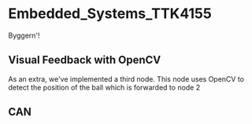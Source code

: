 # Embedded_Systems_TTK4155

Byggern'!

## Visual Feedback with OpenCV

As an extra, we've implemented a third node. This node uses OpenCV to detect the position of the ball which is forwarded to node 2

## CAN



